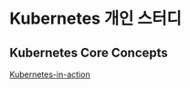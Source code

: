 # Kubernetes 개인 스터디

## Kubernetes Core Concepts
[Kubernetes-in-action](https://github.com/devchloe/deepdives/blob/master/kubernetes.md)
